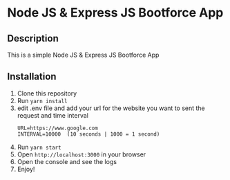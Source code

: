 # Node JS & Express JS Bootforce App
## Description
This is a simple Node JS & Express JS Bootforce App
## Installation
1. Clone this repository
2. Run `yarn install`
3. edit .env file and add your url for the website you want to sent the request and time interval
    ```
    URL=https://www.google.com
    INTERVAL=10000  (10 seconds | 1000 = 1 second)
    ```
4. Run `yarn start`
5. Open `http://localhost:3000` in your browser 
6. Open the console and see the logs
7. Enjoy!
